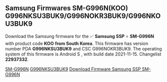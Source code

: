 <h2>Samsung Firmwares SM-G996N(KOO) G996NKSU3BUK9/G996NOKR3BUK9/G996NKOU3BUK9</h2>
Download the Samsung firmware for the ✅ <strong>Samsung SSP </strong> ⭐ <strong>SM-G996N</strong> with product code <strong>KOO</strong> <strong> from South Korea</strong>. This firmware has version number PDA <strong>G996NKSU3BUK9</strong> and CSC G996NOKR3BUK9. The operating system of this firmware is Android S , with build date 2021-11-15. Changelist <strong>22937332</strong>.


[SM-G996N](https://samfirm.shop/samsung/model/SM-G996N)
[G996NKSU3BUK9](https://samfirm.shop/samsung/pda/G996NKSU3BUK9)
[Download Firmware Samsung SSP SM-G996N](https://samfirm.shop/samsung/firmware/474402)
